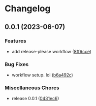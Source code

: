 # Changelog

## 0.0.1 (2023-06-07)


### Features

* add release-please workflow ([8ff6cce](https://github.com/Borgund/workshop-registration/commit/8ff6cce708a433be3bb7a6dfdf01f50a79b3c8a9))


### Bug Fixes

* workflow setup. lol ([b6a492c](https://github.com/Borgund/workshop-registration/commit/b6a492c8e7cdb5b3426cfdd3c0a9da5d483ec562))


### Miscellaneous Chores

* release 0.0.1 ([0431ec6](https://github.com/Borgund/workshop-registration/commit/0431ec6e11a24a1ce97af2411365626c4a3f26a1))
